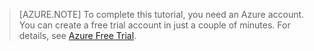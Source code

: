 <properties pageTitle="" title="" description="" documentationCenter="" services="" solutions="" authors="" writer="kathydav" editor="tysonn" manager="jeffreyg" />

> [AZURE.NOTE]
> To complete this tutorial, you need an Azure account. You can create a free trial account in just a couple of minutes. For details, see [Azure Free Trial](http://azure.microsoft.com/pricing/free-trial/).

